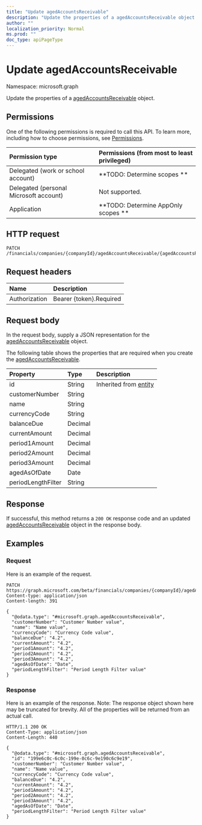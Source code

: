 ```yaml
---
title: "Update agedAccountsReceivable"
description: "Update the properties of a agedAccountsReceivable object."
author: ""
localization_priority: Normal
ms.prod: ""
doc_type: apiPageType
---
```


# Update agedAccountsReceivable

Namespace: microsoft.graph

Update the properties of a [agedAccountsReceivable](../resources/agedaccountsreceivable.md) object.

## Permissions
One of the following permissions is required to call this API. To learn more, including how to choose permissions, see [Permissions](/concepts/permissions-reference.md).

|Permission type|Permissions (from most to least privileged)|
|:---|:---|
|Delegated (work or school account)|**TODO: Determine scopes **|
|Delegated (personal Microsoft account)|Not supported.|
|Application|**TODO: Determine AppOnly scopes **|

## HTTP request
<!-- {
  "blockType": "ignored"
}
-->
``` http
PATCH /financials/companies/{companyId}/agedAccountsReceivable/{agedAccountsReceivableId}
```

## Request headers
|Name|Description|
|:---|:---|
|Authorization|Bearer {token}.Required|

## Request body
In the request body, supply a JSON representation for the [agedAccountsReceivable](../resources/agedaccountsreceivable.md) object.

The following table shows the properties that are required when you create the [agedAccountsReceivable](../resources/agedaccountsreceivable.md).

|Property|Type|Description|
|:---|:---|:---|
|id|String| Inherited from [entity](../resources/entity.md)|
|customerNumber|String||
|name|String||
|currencyCode|String||
|balanceDue|Decimal||
|currentAmount|Decimal||
|period1Amount|Decimal||
|period2Amount|Decimal||
|period3Amount|Decimal||
|agedAsOfDate|Date||
|periodLengthFilter|String||



## Response
If successful, this method returns a `200 OK` response code and an updated [agedAccountsReceivable](../resources/agedaccountsreceivable.md) object in the response body.

## Examples

### Request
Here is an example of the request.
<!-- {
  "blockType": "request",
  "name": "update_agedaccountsreceivable"
}
-->
``` http
PATCH https://graph.microsoft.com/beta/financials/companies/{companyId}/agedAccountsReceivable/{agedAccountsReceivableId}
Content-type: application/json
Content-length: 391

{
  "@odata.type": "#microsoft.graph.agedAccountsReceivable",
  "customerNumber": "Customer Number value",
  "name": "Name value",
  "currencyCode": "Currency Code value",
  "balanceDue": "4.2",
  "currentAmount": "4.2",
  "period1Amount": "4.2",
  "period2Amount": "4.2",
  "period3Amount": "4.2",
  "agedAsOfDate": "Date",
  "periodLengthFilter": "Period Length Filter value"
}
```

### Response
Here is an example of the response. Note: The response object shown here may be truncated for brevity. All of the properties will be returned from an actual call.
<!-- {
  "blockType": "response",
  "truncated": true
}
-->
``` http
HTTP/1.1 200 OK
Content-Type: application/json
Content-Length: 440

{
  "@odata.type": "#microsoft.graph.agedAccountsReceivable",
  "id": "199e6c0c-6c0c-199e-0c6c-9e190c6c9e19",
  "customerNumber": "Customer Number value",
  "name": "Name value",
  "currencyCode": "Currency Code value",
  "balanceDue": "4.2",
  "currentAmount": "4.2",
  "period1Amount": "4.2",
  "period2Amount": "4.2",
  "period3Amount": "4.2",
  "agedAsOfDate": "Date",
  "periodLengthFilter": "Period Length Filter value"
}
```

